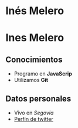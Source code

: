 # Inés Melero

Ines Melero
===========

Conocimientos
-------------

- Programo en **JavaScrip**
- Utilizamos **Git**

Datos personales
----------------
- Vivo en _Segovia_
- [Perfin de twitter](https://twitter.com/inesmelero)
